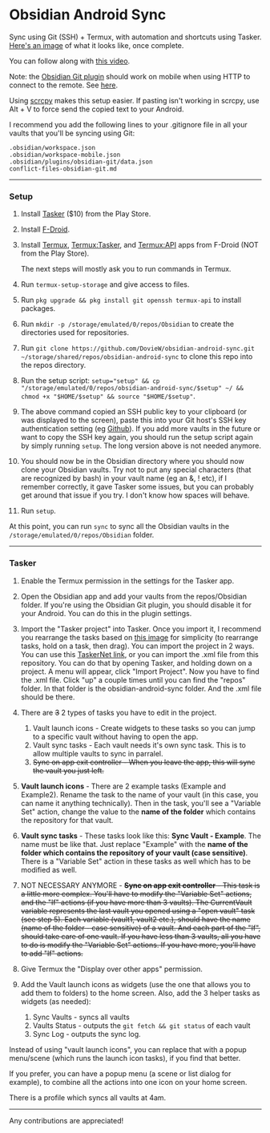 # Obsidian Android Sync

Sync using Git (SSH) + Termux, with automation and shortcuts using Tasker. [Here's an image](https://bit.ly/40hLIyt) of what it looks like, once complete.

You can follow along with [this video](https://bit.ly/45RFqXm).

Note: the [Obsidian Git plugin](https://github.com/denolehov/obsidian-git) should work on mobile when using HTTP to connect to the remote. See [here](https://github.com/denolehov/obsidian-git/blob/master/README.md#mobile).

Using [scrcpy](https://github.com/Genymobile/scrcpy) makes this setup easier. If pasting isn't working in scrcpy, use Alt + V to force send the copied text to your Android.

I recommend you add the following lines to your .gitignore file in all your vaults that you'll be syncing using Git:

```gitignore
.obsidian/workspace.json
.obsidian/workspace-mobile.json
.obsidian/plugins/obsidian-git/data.json
conflict-files-obsidian-git.md
```

---

### Setup

1. Install [Tasker](https://play.google.com/store/apps/details?id=net.dinglisch.android.taskerm&hl=en_US&gl=US) ($10) from the Play Store.

2. Install [F-Droid](https://f-droid.org/en/).

3. Install [Termux](https://f-droid.org/en/packages/com.termux/), [Termux:Tasker](https://f-droid.org/en/packages/com.termux.tasker/), and [Termux:API](https://f-droid.org/en/packages/com.termux.api/) apps from F-Droid (NOT from the Play Store).

    The next steps will mostly ask you to run commands in Termux.

4. Run `termux-setup-storage` and give access to files.

5. Run `pkg upgrade && pkg install git openssh termux-api` to install packages.

6. Run `mkdir -p /storage/emulated/0/repos/Obsidian` to create the directories used for repositories.

7. Run `git clone https://github.com/DovieW/obsidian-android-sync.git ~/storage/shared/repos/obsidian-android-sync` to clone this repo into the repos directory.

8. Run the setup script: `setup="setup" && cp "/storage/emulated/0/repos/obsidian-android-sync/$setup" ~/ && chmod +x "$HOME/$setup" && source "$HOME/$setup"`.

9. The above command copied an SSH public key to your clipboard (or was displayed to the screen), paste this into your Git host's SSH key authentication setting (eg [Github](https://github.com/settings/keys)). If you add more vaults in the future or want to copy the SSH key again, you should run the setup script again by simply running `setup`. The long version above is not needed anymore.

10. You should now be in the Obsidian directory where you should now clone your Obsidian vaults. Try not to put any special characters (that are recognized by bash) in your vault name (eg an &, ! etc), if I remember correctly, it gave Tasker some issues, but you can probably get around that issue if you try. I don't know how spaces will behave.

11. Run `setup`.

At this point, you can run `sync` to sync all the Obsidian vaults in the `/storage/emulated/0/repos/Obsidian` folder.

---
### Tasker
1. Enable the Termux permission in the settings for the Tasker app.

2. Open the Obsidian app and add your vaults from the repos/Obsidian folder. If you're using the Obsidian Git plugin, you should disable it for your Android. You can do this in the plugin settings.

3. Import the "Tasker project" into Tasker. Once you import it, I recommend you rearrange the tasks based on [this image](https://raw.githubusercontent.com/DovieW/obsidian-android-sync/master/Tasks_Order.png) for simplicity (to rearrange tasks, hold on a task, then drag). You can import the project in 2 ways. You can use this [TaskerNet link](https://bit.ly/3Mn7M4S), or you can import the .xml file from this repository. You can do that by opening Tasker, and holding down on a project. A menu will appear, click "Import Project". Now you have to find the .xml file. Click "up" a couple times until you can find the "repos" folder. In that folder is the obsidian-android-sync folder. And the .xml file should be there.

4. There are ~~3~~ 2 types of tasks you have to edit in the project.
    1. Vault launch icons - Create widgets to these tasks so you can jump to a specific vault without having to open the app.
    2. Vault sync tasks - Each vault needs it's own sync task. This is to allow multiple vaults to sync in parralel.
    3. ~~Sync on app exit controller - When you leave the app, this will sync the vault you just left.~~

5. **Vault launch icons** - There are 2 example tasks (Example and Example2). Rename the task to the name of your vault (in this case, you can name it anything technically). Then in the task, you'll see a "Variable Set" action, change the value to the **name of the folder** which contains the repository for that vault.

6. **Vault sync tasks** - These tasks look like this: **Sync Vault - Example**. The name must be like that. Just replace "Example" with the **name of the folder which contains the repository of your vault (case sensitive)**. There is a "Variable Set" action in these tasks as well which has to be modified as well.

7. NOT NECESSARY ANYMORE - ~~**Sync on app exit controller** - This task is a little more complex. You'll have to modify the "Variable Set" actions, and the "If" actions (if you have more than 3 vaults). The CurrentVault variable represents the last vault you opened using a "open vault" task (see step 5). Each variable (vault1, vault2 etc.), should have the name (name of the folder - case sensitive) of a vault. And each part of the "If", should take care of one vault. If you have less than 3 vaults, all you have to do is modify the "Variable Set" actions. If you have more, you'll have to add "If" actions.~~

8. Give Termux the "Display over other apps" permission.

9. Add the Vault launch icons as widgets (use the one that allows you to add them to folders) to the home screen. Also, add the 3 helper tasks as widgets (as needed): 
   1. Sync Vaults - syncs all vaults
   2. Vaults Status - outputs the `git fetch && git status` of each vault
   3. Sync Log - outputs the sync log.

Instead of using "vault launch icons", you can replace that with a popup menu/scene (which runs the launch icon tasks), if you find that better.

If you prefer, you can have a popup menu (a scene or list dialog for example), to combine all the actions into one icon on your home screen.

There is a profile which syncs all vaults at 4am.

---

Any contributions are appreciated!
